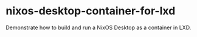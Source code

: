 # nixos-desktop-container-for-lxd
Demonstrate how to build and run a NixOS Desktop as a container in LXD.
